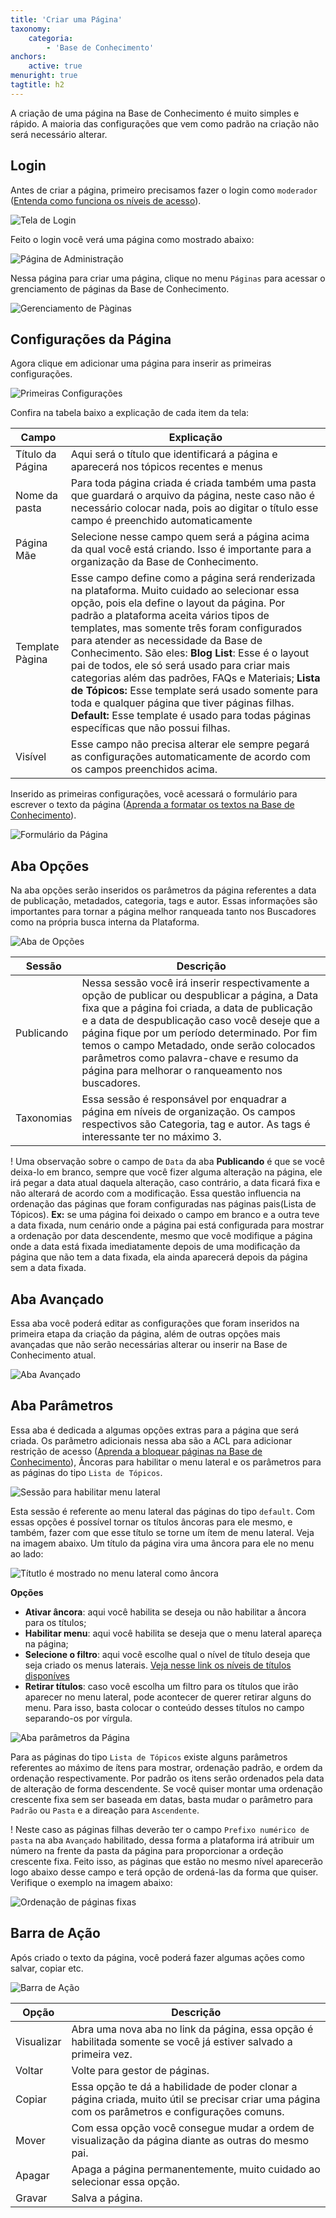 ```yaml
---
title: 'Criar uma Página'
taxonomy:
    categoria:
        - 'Base de Conhecimento'
anchors:
    active: true
menuright: true
tagtitle: h2
---
```


A criação de uma página na Base de Conhecimento é muito simples e rápido. A maioria das configurações que vem como padrão na criação não será necessário alterar.

## Login

Antes de criar a página, primeiro precisamos fazer o login como `moderador` ([Entenda como funciona os níveis de acesso](../bloqueando-paginas)).

![Tela de Login](print-pg-login.PNG "Tela de login")

Feito o login você verá uma página como mostrado abaixo:

![Página de Administração](print-pg-admin.PNG "Página de Administração")

Nessa página para criar uma página, clique no menu `Páginas` para acessar o grenciamento de páginas da Base de Conhecimento.

![Gerenciamento de Pàginas](print-pg-paginas.PNG "Gerenciamento de Pàginas")

## Configurações da Página

Agora clique em adicionar uma página para inserir as primeiras configurações.

![Primeiras Configurações](print-create-page.PNG "Primeiras Configurações")

Confira na tabela baixo a explicação de cada item da tela:

|Campo|Explicação|
|-----|----------|
|Título da Página|Aqui será o título que identificará a página e aparecerá nos tópicos recentes e menus|
|Nome da pasta|Para toda página criada é criada também uma pasta que guardará o arquivo da página, neste caso não é necessário colocar nada, pois ao digitar o título esse campo é preenchido automaticamente|
|Página Mãe|Selecione nesse campo quem será a página acima da qual você está criando. Isso é importante para a organização da Base de Conhecimento.|
|Template Pàgina|Esse campo define como a página será renderizada na plataforma. Muito cuidado ao selecionar essa opção, pois ela define o layout da página. Por padrão a plataforma aceita vários tipos de templates, mas somente três foram configurados para atender as necessidade da Base de Conhecimento. São eles: **Blog List**: Esse é o layout pai de todos, ele só será usado para criar mais categorias além das padrões, FAQs e Materiais; **Lista de Tópicos:** Esse template será usado somente para toda e qualquer página que tiver páginas filhas. **Default:** Esse template é usado para todas páginas específicas que não possui filhas.|
|Visível|Esse campo não precisa alterar ele sempre pegará as configurações automaticamente de acordo com os campos preenchidos acima.|

Inserido as primeiras configurações, você acessará o formulário para escrever o texto da página ([Aprenda a formatar os textos na Base de Conhecimento](../sintaxe-markdown)).

![Formulário da Página](print-new-page.PNG "Formulário da Página")

## Aba Opções

Na aba opções serão inseridos os parâmetros da página referentes a data de publicação, metadados, categoria, tags e autor. Essas informações são importantes para tornar a página melhor ranqueada tanto nos Buscadores como na própria busca interna da Plataforma.

![Aba de Opções](print-tab-options.PNG "Aba de Opções")

|Sessão|Descrição|
|------|---------|
|Publicando|Nessa sessão você irá inserir respectivamente a opção de publicar ou despublicar a página, a Data fixa que a página foi criada, a data de publicação e a data de despublicação caso você deseje que a página fique por um período determinado. Por fim temos o campo Metadado, onde serão colocados parâmetros como palavra-chave e resumo da página para melhorar o ranqueamento nos buscadores.|
|Taxonomias|Essa sessão é responsável por enquadrar a página em níveis de organização. Os campos respectivos são Categoria, tag e autor. As tags é interessante ter no máximo 3.|

! Uma observação sobre o campo de `Data` da aba **Publicando** é que se você deixa-lo em branco, sempre que você fizer alguma alteração na página, ele irá pegar a data atual daquela alteração, caso contrário, a data ficará fixa e não alterará de acordo com a modificação. Essa questão influencia na ordenação das páginas que foram configuradas nas páginas pais(Lista de Tópicos). **Ex:** se uma página foi deixado o campo em branco e a outra teve a data fixada, num cenário onde a página pai está configurada para mostrar a ordenação por data descendente, mesmo que você modifique a página onde a data está fixada imediatamente depois de uma modificação da página que não tem a data fixada, ela ainda aparecerá depois da página sem a data fixada.

## Aba Avançado

Essa aba você poderá editar as configurações que foram inseridos na primeira etapa da criação da página, além de outras opções mais avançadas que não serão necessárias alterar ou inserir na Base de Conhecimento atual.

![Aba Avançado](pring-tab-advanced.PNG "Aba Avançado")

## Aba Parâmetros

Essa aba é dedicada a algumas opções extras para a página que será criada. Os parâmetro adicionais nessa aba são a ACL para adicionar restrição de acesso ([Aprenda a bloquear páginas na Base de Conhecimento](../bloqueando-paginas)), Âncoras para habilitar o menu lateral e os parâmetros para as páginas do tipo `Lista de Tópicos`.

![Sessão para habilitar menu lateral](print_ancora_params_pg_default.png "Sessão para habilitar menu lateral")

Esta sessão é referente ao menu lateral das páginas do tipo `default`. Com essas opções é possível tornar os títulos âncoras para ele mesmo, e também, fazer com que esse título se torne um ítem de menu lateral. Veja na imagem abaixo. Um título da página vira uma âncora para ele no menu ao lado:

![Títutlo é mostrado no menu lateral como âncora](print-sobre-menu-lateral.png "Títutlo é mostrado no menu lateral como âncora")

**Opções**

- **Ativar âncora**: aqui você habilita se deseja ou não habilitar a âncora para os títulos;
- **Habilitar menu**: aqui você habilita se deseja que o menu lateral apareça na página;
- **Selecione o filtro**: aqui você escolhe qual o nível de título deseja que seja criado os menus laterais. [Veja nesse link os níveis de títulos disponíves](../sintaxe-markdown#formatando-ttulos)
- **Retirar títulos**: caso você escolha um filtro para os títulos que irão aparecer no menu lateral, pode acontecer de querer retirar alguns do menu. Para isso, basta colocar o conteúdo desses títulos no campo separando-os por vírgula.

![Aba parâmetros da Página](print-tab-params.png "Aba parâmetros da Página")

Para as páginas do tipo `Lista de Tópicos` existe alguns parâmetros referentes ao máximo de ítens para mostrar, ordenação padrão, e ordem da ordenação respectivamente. Por padrão os itens serão ordenados pela data de alteração de forma descendente. Se você quiser montar uma ordenação crescente fixa sem ser baseada em datas, basta mudar o parâmetro para `Padrão` ou `Pasta` e a direação para `Ascendente`. 

! Neste caso as páginas filhas deverão ter o campo `Prefixo numérico de pasta` na aba `Avançado` habilitado, dessa forma a plataforma irá atribuir um número na frente da pasta da página para proporcionar a ordeção crescente fixa. Feito isso, as páginas que estão no mesmo nível aparecerão logo abaixo desse campo e terá opção de ordená-las da forma que quiser. Verifique o exemplo na imagem abaixo:

![Ordenação de páginas fixas](print-order-pages.png "Ordenação de páginas fixas")
 
## Barra de Ação

Após criado o texto da página, você poderá fazer algumas ações como salvar, copiar etc.

![Barra de Ação](print-action-bar.PNG "Barra de Ação")

|Opção|Descrição|
|-----|---------|
|Visualizar|Abra uma nova aba no link da página, essa opção é habilitada somente se você já estiver salvado a primeira vez.|
|Voltar|Volte para gestor de páginas.|
|Copiar|Essa opção te dá a habilidade de poder clonar a página criada, muito útil se precisar criar uma página com os parâmetros e configurações comuns.|
|Mover|Com essa opção você consegue mudar a ordem de visualização da página diante as outras do mesmo pai.|
|Apagar|Apaga a página permanentemente, muito cuidado ao selecionar essa opção.|
|Gravar|Salva a página.|


